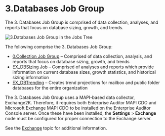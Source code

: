 # 3.Databases Job Group

The 3. Databases Job Group is comprised of data collection, analyses, and reports that focus on
database sizing, growth, and trends.

![3.Databases Job Group in the Jobs Tree](/img/versioned_docs/accessanalyzer_11.6/accessanalyzer/admin/hostmanagement/jobstree.webp)

The following comprise the 3. Databases Job Group:

- [0.Collection Job Group](/docs/accessanalyzer/11.6/accessanalyzer/solutions/exchange/databases/collection/overview.md)
  – Comprised of data collection, analysis, and reports that focus on database sizing, growth, and
  trends
- [EX_DBSizing Job](/docs/accessanalyzer/11.6/accessanalyzer/solutions/exchange/databases/ex_dbsizing.md)
  – Comprised of analyses and reports which provide information on current database sizes, growth
  statistics, and historical sizing information
- [EX_DBTrending](/docs/accessanalyzer/11.6/accessanalyzer/solutions/exchange/databases/ex_dbtrending.md)
  – Creates trend projections for mailbox and public folder databases for the entire organization

The 3. Databases Job Group uses a MAPI-based data collector, Exchange2K. Therefore, it requires both
Enterprise Auditor MAPI CDO and Microsoft Exchange MAPI CDO to be installed on the Enterprise
Auditor Console server. Once these have been installed, the **Settings** > **Exchange** node must be
configured for proper connection to the Exchange server.

See the
[Exchange](/docs/accessanalyzer/11.6/accessanalyzer/admin/settings/exchange.md)
topic for additional information.
